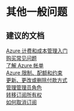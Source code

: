 <properties
    pageTitle="other general questions"
    description="其他一般问题"
    service="azure-billing"
    resource="billing"
    authors="jlian"
    displayOrder=""
    selfHelpType="generic"
    supportTopicIds="32454864"
    resourceTags=""
    productPesIds="15659"
    cloudEnvironments="public"
/>


# <a name="other-general-questions"></a>其他一般问题

## <a name="recommended-documents"></a>**建议的文档**

[Azure 计费和成本管理入门](https://docs.microsoft.com/azure/billing/billing-getting-started)<br>
[购买常见问题](https://azure.microsoft.com/pricing/faq/)<br> 
[了解 Azure 帐单](https://docs.microsoft.com/azure/billing/billing-understand-your-bill)<br>
[Azure 限制、配额和约束](https://docs.microsoft.com/azure/azure-subscription-service-limits)<br>
[更新、更改或删除付款方式](https://docs.microsoft.com/azure/billing/billing-how-to-change-credit-card)<br>
[管理管理员角色](https://docs.microsoft.com/azure/billing-add-change-azure-subscription-administrator)<br>
[转移订阅所有权](https://docs.microsoft.com/azure/billing-subscription-transfer)<br>
[如何取消订阅](https://docs.microsoft.com/azure/billing-how-to-cancel-azure-subscription)

